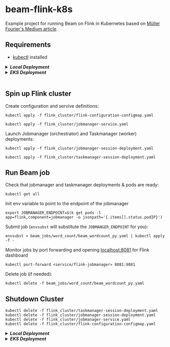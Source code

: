 # beam-flink-k8s
Example project for running Beam on Flink in Kubernetes based on [Müller Fourier's Medium article](https://python.plainenglish.io/apache-beam-flink-cluster-kubernetes-python-a1965f37b7cb).

## Requirements
* [kubectl](https://kubernetes.io/docs/tasks/tools/) installed

<details>
    <summary><b><i>Local Deployment</i></b></summary>

### Additional Requirements
* [docker](https://docs.docker.com/get-docker/) installed
* [minikube](https://minikube.sigs.k8s.io/docs/start/) installed

### Preparations
Docker service must be running:
```
start minikube
```
```
eval $(minikube -p minikube docker-env)
```
```
kubectl get all
```

</details>

<details>
    <summary><b><i>EKS Deployment</i></b></summary>

### Additional Requirements
* [eksctl](https://eksctl.io/introduction/#installation) installed

### Preparations
Activate AWS profile **if needed**:
```
export AWS_PROFILE=<your_profile>
```

Set AWS region:
```
export AWS_REGION=<your_region>
```

Set KMS key used for envelope encryption of Kubernetes secrets:
_(create a new customer managed KMS key if needed)_

```
export AWS_KMS_KEY_EKS=<your_key_arn>
```

Launch cluster (`envsubst` will substitute the evironment variables in the `.yaml` file for you):
```
envsubst < flink_cluster/eks-flink-cluster.yaml | eksctl create cluster -f -
```

Check that your nodes have been created:
```
kubectl get nodes
```

Update the kubeconfig file to interact with you cluster:
```
aws eks update-kubeconfig --name beam-flink-eks
```

</details>
<br>

## Spin up Flink cluster

Create configuration and servive definitions:
```
kubectl apply -f flink_cluster/flink-configuration-configmap.yaml
```
```
kubectl apply -f flink_cluster/jobmanager-service.yaml
```

Launch Jobmanager (orchestrator) and Taskmanager (worker) deployments:
```
kubectl apply -f flink_cluster/jobmanager-session-deployment.yaml
```
```
kubectl apply -f flink_cluster/taskmanager-session-deployment.yaml
```

## Run Beam job

Check that jobmanager and taskmanager deployments & pods are ready:
```
kubectl get all
```

Init env variable to point to the endpoint of the jobmanager
```
export JOBMANAGER_ENDPOINT=$(k get pods -l app=flink,component=jobmanager -o jsonpath='{.items[].status.podIP}')
```

Submit job (`envsubst` will substitute the `JOBMANGER_ENDPOINT` for you):
```
envsubst < beam_jobs/word_count/beam_wordcount_py.yaml | kubectl apply -f -
```

Monitor jobs by port forwarding and opening [localhost:8081](http://localhost:8081) for Flink dashboard
```
kubectl port-forward <service/flink-jobmanager> 8081:8081
```

Delete job (if needed):
```
kubectl delete -f beam_jobs/word_count/beam_wordcount_py.yaml
```

## Shutdown Cluster

```
kubectl delete -f flink_cluster/taskmanager-session-deployment.yaml
kubectl delete -f flink_cluster/jobmanager-session-deployment.yaml
kubectl delete -f flink_cluster/jobmanager-service.yaml
kubectl delete -f flink_cluster/flink-configuration-configmap.yaml
```

<details>
    <summary><b><i>Local Deployment</i></b></summary>

```
minikube stop
```
</details>

<details>
    <summary><b><i>EKS Deployment</i></b></summary>

```
eksctl delete cluster --name beam-flink-eks
```
</details>